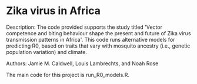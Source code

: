 # Zika virus in Africa 

Description: The code provided supports the study titled 'Vector competence and biting behaviour shape the present and future of Zika virus transmission patterns in Africa'. This code runs alternative models for predicting R0, based on traits that vary with mosquito ancestry (i.e., genetic population variation) and climate. 

Authors: Jamie M. Caldwell, Louis Lambrechts, and Noah Rose

The main code for this project is run_R0_models.R. 

